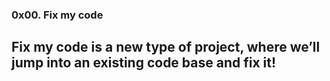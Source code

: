 ### 0x00. Fix my code
## Fix my code is a new type of project, where we’ll jump into an existing code base and fix it!
